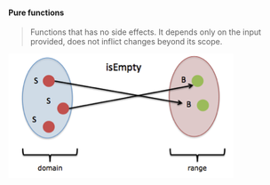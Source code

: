 #### Pure functions

> Functions that has no side effects. It depends only on the input provided, does not inflict changes beyond its scope.

![](images/pure-function.png)
